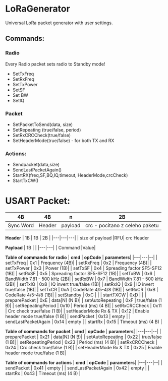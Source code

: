 # LoRaGenerator
Universal  LoRa packet generator with user settings.

## Commands:
### Radio
Every Radio packet sets radio to Standby mode!
- SetTxFreq
- SetRxFreq
- SetTxPower
- SetSF
- Set BW
- SetIQ
### Packet
- SetPacketToSend(data, size)
- SetRepeating (true/false, period)
- SetRxCRCCheck(true/false)
- SetHeaderMode(true/false) - for both TX and RX

### Actions:
- Sendpacket(data,size)
- SendLastPacketAgain()
- StartRX(freq,SF,BQ,IQ,timeout, HeaderMode,crcCheck)
- StartTxCW()


# USART Packet:

| 4B  |  4B  |  n |  2B |
|---|---|---|---|
| Sync Word  |Header|  payload |  crc - pocitano z celeho paketu |

**Header**
| 1B  |  1B | 2B  | 
|---|---|---|
| size of payload  |RFU| crc Header  

**Payload**
| 1B  |   | 
|---|---|
| Command  |Value|   

**Table of commands for radio**
| **cmd**  | **opCode**  | **parameters**| 
|---|---|--|
| setTxFreq  | 0x1  |   Frequency (4B)|
| setRxFreq  | 0x2  |   Frequency (4B)|
| setTxPower  | 0x3  |   Power (1B)|
| setTxSF  | 0x4  |  Spreading factor SF5-SF12 (1B)|
| setRxSF  | 0x5  |  Spreading factor SF5-SF12 (1B)|
| setTxBW  | 0x6  |   BandWidth 7.81 - 500 kHz (2B)|
| setRxBW  | 0x7  |   BandWidth 7.81 - 500 kHz (2B)|
| setTxIQ  | 0x8  |   IQ invert true/false (1B)|
| setRxIQ  | 0x9  |   IQ invert true/false (1B)|
| setTxCR  | 0xA  |   CodeRate 4/5-4/8 (1B)|
| setRxCR  | 0xB  |   CodeRate 4/5-4/8 (1B)|
| setStandby  | 0xC  |  |
| startTXCW  | 0xD  |  |
| preparePacket  | 0xE  |   data[N] (N B)|
| setAutoRepeating  | 0xF  |   true/false (1 B)|
| setRepeatingPeriod  | 0x10  |   Period (ms) (4 B)|
| setRxCRCCheck  | 0x11  |   Crc check true/false (1 B)|
| setHeaderMode Rx & TX | 0x12  |   Enable header mode true/false (1 B)|
| sendPacket  | 0x13  |   empty |
| sendLastPacketAgain  | 0x14  |   empty |
| startRx  | 0x15  |   Timeout (ms) (4 B) |

**Table of commands for packet**
| **cmd**  | **opCode**  | **parameters**| 
|---|---|--|
| preparePacket  | 0x21  |   data[N] (N B)|
| setAutoRepeating  | 0x22  |   true/false (1 B)|
| setRepeatingPeriod  | 0x23  |   Period (ms) (4 B)|
| setRxCRCCheck  | 0x24  |   Crc check true/false (1 B)|
| setHeaderMode Rx & TX | 0x25  |   Enable header mode true/false (1 B)|

**Table of commands for actions**
| **cmd**  | **opCode**  | **parameters**| 
|---|---|--|
| sendPacket  | 0x41  |   empty |
| sendLastPacketAgain  | 0x42  |   empty |
| startRx  | 0x43  |   Timeout (ms) (4 B) |

